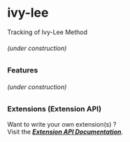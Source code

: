 # ivy-lee
Tracking of Ivy-Lee Method

###### (under construction)

### Features
###### (under construction)


### Extensions (Extension API)
Want to write your own extension(s) ?   
Visit the [**_Extension API Documentation_**](documentation/EXTENSION_API.md).
